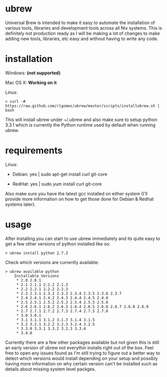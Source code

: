 ubrew
=====

Universal Brew is intended to make it easy to automate the installation of 
various tools, libraries and development tools across all Nix systems. This is
definitely not production ready as I will be making a lot of changes to make
adding new tools, libraries, etc easy and without having to write any code.

installation
============

Windows: **(not supported)**

Mac OS X: **Working on it**

Linux:

    > curl -# https://raw.github.com/rlgomes/ubrew/master/scripts/installubrew.sh | bash

This will install ubrew under ~/.ubrew and also make sure to setup python 3.3.1
which is currently the Python runtime used by default when running ubrew.

requirements
============

Linux:

 * Debian:  yes | sudo apt-get install curl git-core 

 * RedHat:  yes | sudo yum install curl git-core 

Also make sure you have the latest gcc installed on either system (I'll provide
more information on how to get those done for Debian & Redhat systems later).


usage
=====

After installing you can start to use ubrew immediately and its quite easy to 
get a few other versions of python installed like so:

    > ubrew install python 2.7.3

Check which versions are currently available:

    > ubrew available python
        Installable Versions
         * 2.0 2.0.1
         * 2.1 2.1.1 2.1.2 2.1.3
         * 2.2 2.2.1 2.2.2 2.2.3
         * 2.3 2.3.1 2.3.2 2.3.3 2.3.4 2.3.5 2.3.6 2.3.7
         * 2.4 2.4.1 2.4.2 2.4.3 2.4.4 2.4.5 2.4.6
         * 2.5 2.5.1 2.5.2 2.5.3 2.5.4 2.5.5 2.5.6
         * 2.6 2.6.1 2.6.2 2.6.3 2.6.4 2.6.5 2.6.6 2.6.7 2.6.8 2.6.9
         * 2.7 2.7.1 2.7.2 2.7.3 2.7.4 2.7.5 2.7.6
         * 3.0 3.0.1
         * 3.1 3.1.1 3.1.2 3.1.3 3.1.4 3.1.5
         * 3.2 3.2.1 3.2.2 3.2.3 3.2.4 3.2.5
         * 3.3.0 3.3.1 3.3.2 3.3.3 3.3.4
         * 3.4.0
 
Currently there are a few other packages available but not given this is still
an early version of ubrew not everythin installs right out of the box. Feel free
to open any issues found as I'm still trying to figure out a better way to 
detect which versions would install depending on your setup and possibly having
more information on why certain version can't be installed such as details about
missing system level packges.


